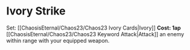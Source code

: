 # Ivory Strike
Set: [[ChaosisEternal/Chaos23/Chaos23 Ivory Cards|Ivory]]
**Cost: 1ap**
[[ChaosisEternal/Chaos23/Chaos23 Keyword Attack|Attack]] an enemy within range with your equipped weapon.